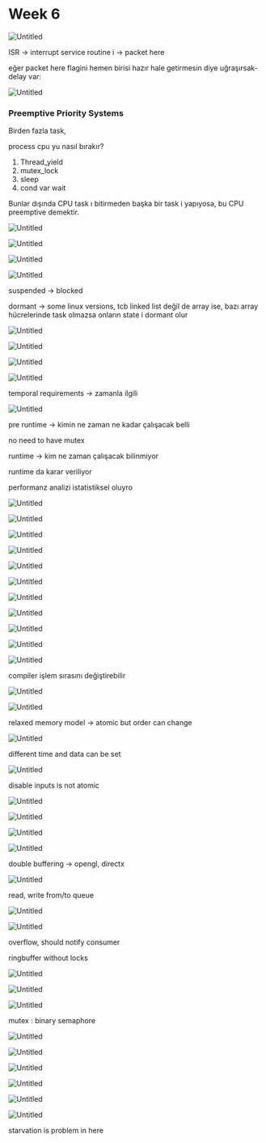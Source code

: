 # Week 6

![Untitled](Week%206%203fb521bfbf49493794a1cf02f3ac8f27/Untitled.png)

ISR → interrupt service routine i → packet here

eğer packet here flagini hemen birisi hazır hale getirmesin diye uğraşırsak-delay var:

![Untitled](Week%206%203fb521bfbf49493794a1cf02f3ac8f27/Untitled%201.png)

### Preemptive Priority Systems

Birden fazla task, 

process cpu yu nasıl bırakır?

1. Thread_yield
2. mutex_lock
3. sleep
4. cond var wait

Bunlar dışında CPU task ı bitirmeden başka bir task i yapıyosa, bu CPU preemptive demektir.

![Untitled](Week%206%203fb521bfbf49493794a1cf02f3ac8f27/Untitled%202.png)

![Untitled](Week%206%203fb521bfbf49493794a1cf02f3ac8f27/Untitled%203.png)

![Untitled](Week%206%203fb521bfbf49493794a1cf02f3ac8f27/Untitled%204.png)

![Untitled](Week%206%203fb521bfbf49493794a1cf02f3ac8f27/Untitled%205.png)

suspended → blocked

dormant → some linux versions, tcb linked list değil de array ise, bazı array hücrelerinde task olmazsa onların state i dormant olur

![Untitled](Week%206%203fb521bfbf49493794a1cf02f3ac8f27/Untitled%206.png)

![Untitled](Week%206%203fb521bfbf49493794a1cf02f3ac8f27/Untitled%207.png)

![Untitled](Week%206%203fb521bfbf49493794a1cf02f3ac8f27/Untitled%208.png)

![Untitled](Week%206%203fb521bfbf49493794a1cf02f3ac8f27/Untitled%209.png)

temporal requirements → zamanla ilgili

![Untitled](Week%206%203fb521bfbf49493794a1cf02f3ac8f27/Untitled%2010.png)

pre runtime → kimin ne zaman ne kadar çalışacak belli

no need to have mutex

runtime → kim ne zaman çalışacak bilinmiyor

runtime da karar veriliyor

performanz analizi istatistiksel oluyro

![Untitled](Week%206%203fb521bfbf49493794a1cf02f3ac8f27/Untitled%2011.png)

![Untitled](Week%206%203fb521bfbf49493794a1cf02f3ac8f27/Untitled%2012.png)

![Untitled](Week%206%203fb521bfbf49493794a1cf02f3ac8f27/Untitled%2013.png)

![Untitled](Week%206%203fb521bfbf49493794a1cf02f3ac8f27/Untitled%2014.png)

![Untitled](Week%206%203fb521bfbf49493794a1cf02f3ac8f27/Untitled%2015.png)

![Untitled](Week%206%203fb521bfbf49493794a1cf02f3ac8f27/Untitled%2016.png)

![Untitled](Week%206%203fb521bfbf49493794a1cf02f3ac8f27/Untitled%2017.png)

![Untitled](Week%206%203fb521bfbf49493794a1cf02f3ac8f27/Untitled%2018.png)

![Untitled](Week%206%203fb521bfbf49493794a1cf02f3ac8f27/Untitled%2019.png)

![Untitled](Week%206%203fb521bfbf49493794a1cf02f3ac8f27/Untitled%2020.png)

![Untitled](Week%206%203fb521bfbf49493794a1cf02f3ac8f27/Untitled%2021.png)

compiler işlem sırasını değiştirebilir

![Untitled](Week%206%203fb521bfbf49493794a1cf02f3ac8f27/Untitled%2022.png)

![Untitled](Week%206%203fb521bfbf49493794a1cf02f3ac8f27/Untitled%2023.png)

relaxed memory model → atomic but order can change

![Untitled](Week%206%203fb521bfbf49493794a1cf02f3ac8f27/Untitled%2024.png)

different time and data can be set

![Untitled](Week%206%203fb521bfbf49493794a1cf02f3ac8f27/Untitled%2025.png)

disable inputs is not atomic

![Untitled](Week%206%203fb521bfbf49493794a1cf02f3ac8f27/Untitled%2026.png)

![Untitled](Week%206%203fb521bfbf49493794a1cf02f3ac8f27/Untitled%2027.png)

![Untitled](Week%206%203fb521bfbf49493794a1cf02f3ac8f27/Untitled%2028.png)

![Untitled](Week%206%203fb521bfbf49493794a1cf02f3ac8f27/Untitled%2029.png)

double buffering → opengl, directx

![Untitled](Week%206%203fb521bfbf49493794a1cf02f3ac8f27/Untitled%2030.png)

read, write from/to queue

![Untitled](Week%206%203fb521bfbf49493794a1cf02f3ac8f27/Untitled%2031.png)

![Untitled](Week%206%203fb521bfbf49493794a1cf02f3ac8f27/Untitled%2032.png)

overflow, should notify consumer

ringbuffer without locks

![Untitled](Week%206%203fb521bfbf49493794a1cf02f3ac8f27/Untitled%2033.png)

![Untitled](Week%206%203fb521bfbf49493794a1cf02f3ac8f27/Untitled%2034.png)

![Untitled](Week%206%203fb521bfbf49493794a1cf02f3ac8f27/Untitled%2035.png)

mutex : binary semaphore

![Untitled](Week%206%203fb521bfbf49493794a1cf02f3ac8f27/Untitled%2036.png)

![Untitled](Week%206%203fb521bfbf49493794a1cf02f3ac8f27/Untitled%2037.png)

![Untitled](Week%206%203fb521bfbf49493794a1cf02f3ac8f27/Untitled%2038.png)

![Untitled](Week%206%203fb521bfbf49493794a1cf02f3ac8f27/Untitled%2039.png)

![Untitled](Week%206%203fb521bfbf49493794a1cf02f3ac8f27/Untitled%2040.png)

![Untitled](Week%206%203fb521bfbf49493794a1cf02f3ac8f27/Untitled%2041.png)

starvation is problem in here